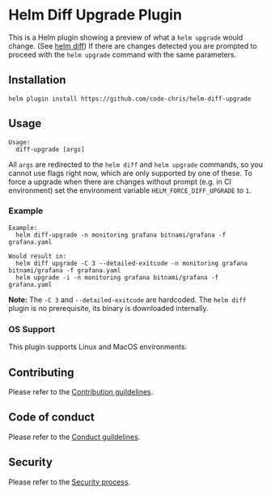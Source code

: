 # Helm Diff Upgrade Plugin

This is a Helm plugin showing a preview of what a `helm upgrade` would change. (See [helm diff](https://github.com/databus23/helm-diff))
If there are changes detected you are prompted to proceed with the `helm upgrade` command with the same parameters.

## Installation

```shell
helm plugin install https://github.com/code-chris/helm-diff-upgrade
```

## Usage

```
Usage:
  diff-upgrade [args]
```
All `args` are redirected to the `helm diff` and `helm upgrade` commands, so you cannot use flags right now, which are only supported by one of these.
To force a upgrade when there are changes without prompt (e.g. in CI environment) set the environment variable `HELM_FORCE_DIFF_UPGRADE` to `1`.

### Example
```
Example:
  helm diff-upgrade -n monitoring grafana bitnami/grafana -f grafana.yaml

Would result in:
  helm diff upgrade -C 3 --detailed-exitcode -n monitoring grafana bitnami/grafana -f grafana.yaml
  helm upgrade -i -n monitoring grafana bitnami/grafana -f grafana.yaml
```
**Note:** The `-C 3` and `--detailed-exitcode` are hardcoded. The `helm diff` plugin is no prerequisite, its binary is downloaded internally.

### OS Support
This plugin supports Linux and MacOS environments.

## Contributing

Please refer to the [Contribution guildelines](https://github.com/ckotzbauer/.github/blob/main/CONTRIBUTING.md).

## Code of conduct

Please refer to the [Conduct guildelines](https://github.com/ckotzbauer/.github/blob/main/CODE_OF_CONDUCT.md).

## Security

Please refer to the [Security process](https://github.com/ckotzbauer/.github/blob/main/SECURITY.md).
